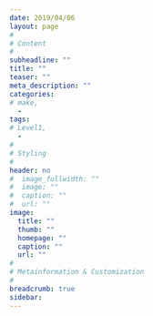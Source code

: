 ```yaml
---
date: 2019/04/06
layout: page
#
# Content
#
subheadline: ""
title: ""
teaser: ""
meta_description: ""
categories:
# make, 
  - 
tags:
# Level1, 
  - 
#
# Styling
#
header: no
#  image_fullwidth: ""
#  image: ""
#  caption: ""
#  url: ""
image:
  title: ""
  thumb: ""
  homepage: ""
  caption: ""
  url: ""
#
# Metainformation & Customization
#
breadcrumb: true
sidebar: 
---
```




 [1]: #
 [2]: #
 [3]: #
 [4]: #
 [5]: #
 [6]: #
 [7]: #
 [8]: #
 [9]: #
 [10]: #